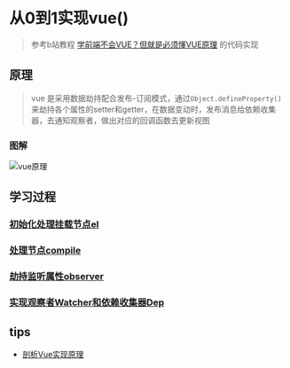 # 从0到1实现vue()
> 参考b站教程 [学前端不会VUE？但就是必须懂VUE原理](https://www.bilibili.com/video/BV15D4y1o73Z?p=3&spm_id_from=pageDriver) 的代码实现


## 原理
> vue 是采用数据劫持配合发布-订阅模式，通过`Object.defineProperty()`来劫持各个属性的setter和getter，在数据变动时，发布消息给依赖收集器，去通知观察者，做出对应的回调函数去更新视图

### 图解
![vue原理](https://github.com/DMQ/mvvm/blob/master/img/2.png?raw=true)

## 学习过程
### [初始化处理挂载节点el](./01.node2Fragment)
### [处理节点compile](./02.compile)
### [劫持监听属性observer](./03.observer)
### [实现观察者Watcher和依赖收集器Dep](./04.Watcher&Dep)


## tips
* [剖析Vue实现原理](https://github.com/DMQ/mvvm)